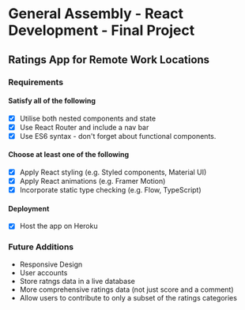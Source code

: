 # General Assembly - React Development - Final Project

## Ratings App for Remote Work Locations

### Requirements

#### Satisfy all of the following

- [x] Utilise both nested components and state
- [x] Use React Router and include a nav bar
- [x] Use ES6 syntax - don't forget about functional components.

#### Choose at least one of the following

- [x] Apply React styling (e.g. Styled components, Material UI)
- [x] Apply React animations (e.g. Framer Motion)
- [x] Incorporate static type checking (e.g. Flow, TypeScript)

#### Deployment

- [x] Host the app on Heroku

### Future Additions

- Responsive Design
- User accounts
- Store ratngs data in a live database
- More comprehensive ratings data (not just score and a comment)
- Allow users to contribute to only a subset of the ratings categories
